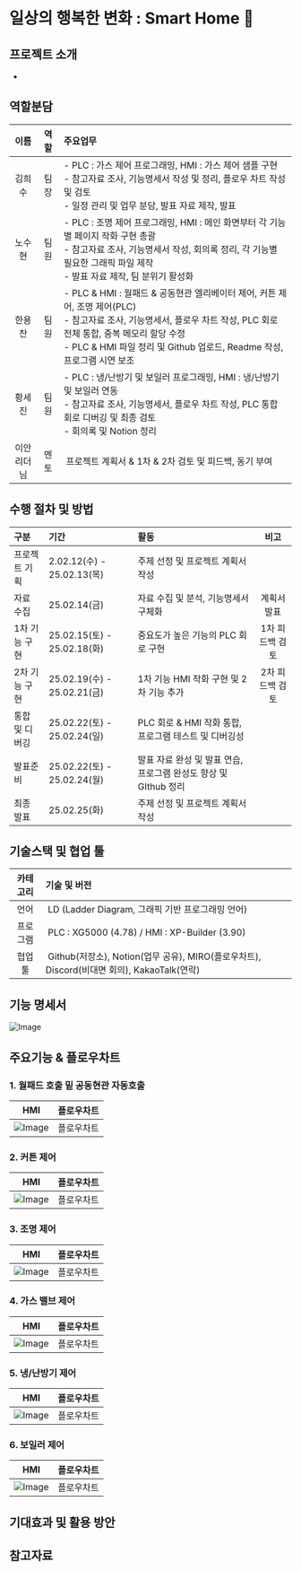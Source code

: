 # 일상의 행복한 변화 : Smart Home 🏡

## 프로젝트 소개
*
## 역할분담
|이름|역할|주요업무|
  |:---:|:---:|:---|
  |김희수|팀장|- PLC : 가스 제어 프로그래밍, HMI : 가스 제어 샘플 구현 <br>- 참고자료 조사, 기능명세서 작성 및 정리, 플로우 차트 작성 및 검토<br>- 일정 관리 및 업무 분담, 발표 자료 제작, 발표|
  |노수현|팀원|- PLC : 조명 제어 프로그래밍, HMI : 메인 화면부터 각 기능별 페이지 작화 구현 총괄<br>- 참고자료 조사, 기능명세서 작성, 회의록 정리, 각 기능별 필요한 그래픽 파일 제작<br>- 발표 자료 제작, 팀 분위기 활성화|
  |한용찬|팀원|- PLC & HMI : 월패드 & 공동현관 엘리베이터 제어, 커튼 제어, 조명 제어(PLC)<br>- 참고자료 조사, 기능명세서, 플로우 차트 작성, PLC 회로 전체 통합, 중복 메모리 할당 수정<br>- PLC & HMI 파일 정리 및 Github 업로드, Readme 작성, 프로그램 시연 보조|
  |황세진|팀원|- PLC : 냉/난방기 및 보일러 프로그래밍, HMI : 냉/난방기 및 보일러 연동<br>- 참고자료 조사, 기능명세서, 플로우 차트 작성, PLC 통합 회로 디버깅 및 최종 검토<br>- 회의록 및 Notion 정리|
   |이안<br>리더님|멘토| 프로젝트 계획서 & 1차 & 2차 검토 및 피드백, 동기 부여|
## 수행 절차 및 방법
|구분|기간|활동|비고|
  |:---|:---|:---|:---:|
  |프로젝트 기획|2.02.12(수) - 25.02.13(목)|주제 선정 및 프로젝트 계획서 작성||
  |자료 수집|25.02.14(금)|자료 수집 및 분석, 기능명세서 구체화|계획서 발표|
  |1차 기능 구현|25.02.15(토) - 25.02.18(화)|중요도가 높은 기능의 PLC 회로 구현|1차 피드백 검토|
  |2차 기능 구현|25.02.19(수) - 25.02.21(금)|1차 기능 HMI 작화 구현 및 2차 기능 추가|2차 피드백 검토|
  |통합 및 디버깅|25.02.22(토) - 25.02.24(일)|PLC 회로 & HMI 작화 통합, 프로그램 테스트 및 디버깅성||
  |발표준비|25.02.22(토) - 25.02.24(월)|발표 자료 완성 및 발표 연습, 프로그램 완성도 향상 및 GIthub 정리||
  |최종 발표|25.02.25(화)|주제 선정 및 프로젝트 계획서 작성||

## 기술스택 및 협업 툴
|카테고리|기술 및 버전|
  |:---:|:---|
  |언어| LD (Ladder Diagram, 그래픽 기반 프로그래밍 언어)|
  |프로그램| PLC : XG5000 (4.78) / HMI : XP-Builder (3.90)|
  |협업 툴| Github(저장소), Notion(업무 공유), MIRO(플로우차트), Discord(비대면 회의), KakaoTalk(연락) |
## 기능 명세서
![Image](https://github.com/user-attachments/assets/056881e1-414b-4508-b271-02a892e8e601)
## 

## 주요기능 & 플로우차트
### 1. 월패드 호출 밑 공동현관 자동호출
|HMI|플로우차트|
  |:---:|:---:|
  |![Image](https://github.com/user-attachments/assets/5e2e0e40-8e51-41b5-a9df-172bcfbe4a4e)|플로우차트|
### 2. 커튼 제어
|HMI|플로우차트|
  |:---:|:---:|
  |![Image](https://github.com/user-attachments/assets/5394c489-4029-4005-aace-dd2ba9ce28f1)|플로우차트|
### 3. 조명 제어
|HMI|플로우차트|
  |:---:|:---:|
  |![Image](https://github.com/user-attachments/assets/7c3829e5-06f9-4665-ba49-d9610b4bb2d4)|플로우차트|
### 4. 가스 밸브 제어
|HMI|플로우차트|
  |:---:|:---:|
  |![Image](https://github.com/user-attachments/assets/90f4ed60-ad4e-42e7-b922-c4104ad6c279)|플로우차트|
### 5. 냉/난방기 제어
|HMI|플로우차트|
  |:---:|:---:|
  |![Image](https://github.com/user-attachments/assets/3a3c2445-b948-4206-b3e0-32a0bd0920e5)|플로우차트|
### 6. 보일러 제어
|HMI|플로우차트|
  |:---:|:---:|
  |![Image](https://github.com/user-attachments/assets/baaa9c08-0a88-485b-b37c-d80c052eb95d)|플로우차트|


## 기대효과 및 활용 방안

## 참고자료


